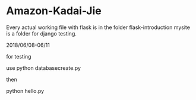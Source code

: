 # Amazon-Kadai-Jie
Every actual working file with flask is in the folder flask-introduction
mysite is a folder for django testing.

2018/06/08-06/11


for testing

use
python databasecreate.py 

then

python hello.py

